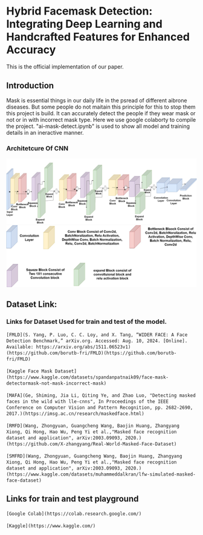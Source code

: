 # Hybrid Facemask Detection: Integrating Deep Learning and Handcrafted Features for Enhanced Accuracy
This is the official implementation of our paper.
## Introduction
Mask is essential things in our daily life in the psread of different aibrone diseases. But some people do not maitain this principle for this to stop them this project is build. It can accurately detect the people if they wear mask or not or in with incorrect mask type. Here we use google colaborty to compile the project. "ai-mask-detect.ipynb" is used to show all model and training details in an ineractive manner.
### Architetcure Of CNN
![architetcure](face%20mask1.jpg)
![legends](face%20mask.jpg)
## Dataset Link:
### Links for Dataset Used for train and test of the model.
```
[FMLD](S. Yang, P. Luo, C. C. Loy, and X. Tang, “WIDER FACE: A Face Detection Benchmark,” arXiv.org. Accessed: Aug. 10, 2024. [Online]. Available: https://arxiv.org/abs/1511.06523v1)(https://github.com/borutb-fri/FMLD)(https://github.com/borutb-fri/FMLD)

[Kaggle Face Mask Dataset](https://www.kaggle.com/datasets/spandanpatnaik09/face-mask-detectormask-not-mask-incorrect-mask)

[MAFA](Ge, Shiming, Jia Li, Qiting Ye, and Zhao Luo, "Detecting masked faces in the wild with lle-cnns", In Proceedings of the IEEE Conference on Computer Vision and Pattern Recognition, pp. 2682-2690, 2017.)(https://imsg.ac.cn/research/maskedface.html)

[RMFD](Wang, Zhongyuan, Guangcheng Wang, Baojin Huang, Zhangyang Xiong, Qi Hong, Hao Wu, Peng Yi et al.,"Masked face recognition dataset and application", arXiv:2003.09093, 2020.)(https://github.com/X-zhangyang/Real-World-Masked-Face-Dataset)

[SMFRD](Wang, Zhongyuan, Guangcheng Wang, Baojin Huang, Zhangyang Xiong, Qi Hong, Hao Wu, Peng Yi et al.,"Masked face recognition dataset and application", arXiv:2003.09093, 2020.)(https://www.kaggle.com/datasets/muhammeddalkran/lfw-simulated-masked-face-dataset)
```
## Links for train and test playground
```
[Google Colab](https://colab.research.google.com/)

[Kaggle](https://www.kaggle.com/)
```
